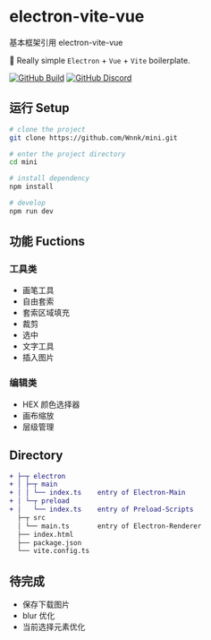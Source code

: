 # electron-vite-vue

基本框架引用 electron-vite-vue

🥳 Really simple `Electron` + `Vue` + `Vite` boilerplate.

[![GitHub Build](https://github.com/electron-vite/electron-vite-vue/actions/workflows/build.yml/badge.svg)](https://github.com/electron-vite/electron-vite-vue/actions/workflows/build.yml)
[![GitHub Discord](https://img.shields.io/badge/chat-discord-blue?logo=discord)](https://discord.gg/sRqjYpEAUK)

## 运行 Setup

```sh
# clone the project
git clone https://github.com/Wnnk/mini.git

# enter the project directory
cd mini

# install dependency
npm install

# develop
npm run dev
```

## 功能 Fuctions

### 工具类

- 画笔工具
- 自由套索
- 套索区域填充
- 裁剪
- 选中
- 文字工具
- 插入图片

### 编辑类

- HEX 颜色选择器
- 画布缩放
- 层级管理

## Directory

```diff
+ ├─┬ electron
+ │ ├─┬ main
+ │ │ └── index.ts    entry of Electron-Main
+ │ └─┬ preload
+ │   └── index.ts    entry of Preload-Scripts
  ├─┬ src
  │ └── main.ts       entry of Electron-Renderer
  ├── index.html
  ├── package.json
  └── vite.config.ts
```

## 待完成

- 保存下载图片
- blur 优化
- 当前选择元素优化
